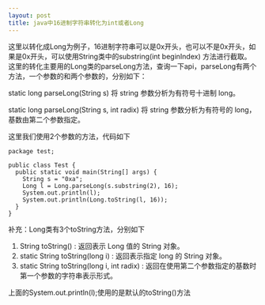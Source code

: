 ```yaml
---
layout: post
title: java中16进制字符串转化为int或者Long
---
```


这里以转化成Long为例子，16进制字符串可以是0x开头，也可以不是0x开头，如果是0x开头，可以使用String类中的substring(int beginIndex) 方法进行截取。
这里的转化主要用的Long类的parseLong方法，查询一下api，parseLong有两个方法，一个参数的和两个参数的，分别如下：

static long parseLong(String s) 
          将 string 参数分析为有符号十进制 long。 

static long parseLong(String s, int radix) 
          将 string 参数分析为有符号的 long，基数由第二个参数指定。 

这里我们使用2个参数的方法，代码如下

    package test;
    
    public class Test {
      public static void main(String[] args) {
        String s = "0xa";
        Long l = Long.parseLong(s.substring(2), 16);
        System.out.println(l);
        System.out.println(Long.toString(l, 16));
      }
    }


补充：Long类有3个toString方法，分别如下

1. String toString() : 返回表示 Long 值的 String 对象。 
2. static String toString(long i) : 返回表示指定 long 的 String 对象。
3. static String toString(long i, int radix) : 返回在使用第二个参数指定的基数时第一个参数的字符串表示形式。 

上面的System.out.println(l);使用的是默认的toString()方法